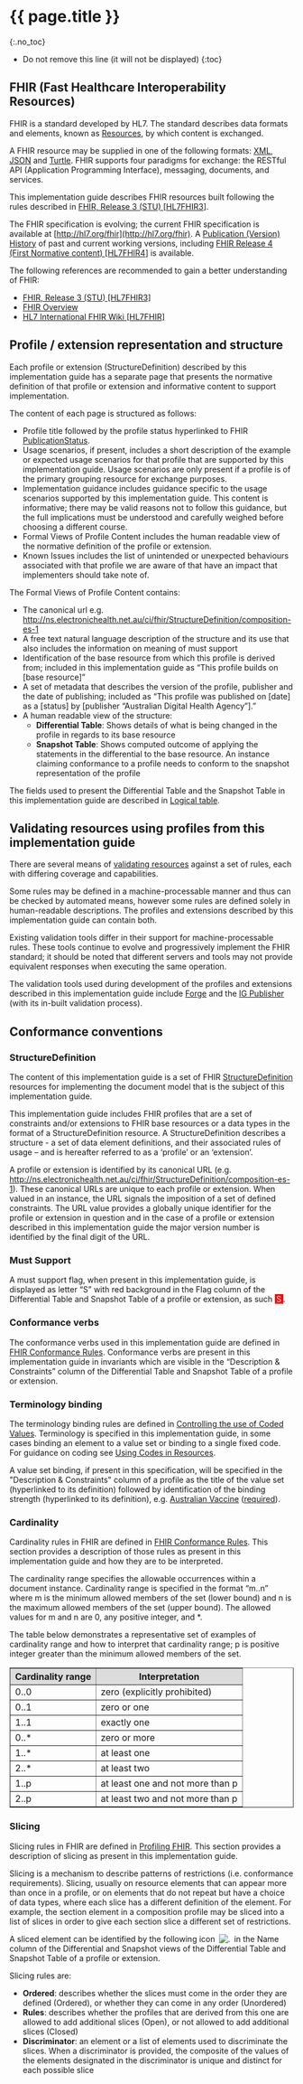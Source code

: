 # {{ page.title }}

{:.no_toc}
<!-- TOC  the css styling for this is \pages\assets\css\project.css under 'markdown-toc'-->
* Do not remove this line (it will not be displayed)
{:toc}
## FHIR (Fast Healthcare Interoperability Resources)

FHIR is a standard developed by HL7. The standard describes data formats and elements, known as [Resources](http://hl7.org/fhir/stu3/resourcelist.html), by which content is exchanged.

A FHIR resource may be supplied in one of the following formats: [XML](http://hl7.org/fhir/stu3/xml.html), [JSON](http://hl7.org/fhir/stu3/json.html) and [Turtle](http://hl7.org/fhir/stu3/rdf.html). FHIR supports four paradigms for exchange: the RESTful API (Application Programming Interface), messaging, documents, and services.

This implementation guide describes FHIR resources built following the rules described in [FHIR, Release 3 (STU) [HL7FHIR3]](index.html#HL7FHIR3).

The FHIR specification is evolving; the current FHIR specification is available at [http://hl7.org/fhir](http://hl7.org/fhir). A [Publication (Version) History](http://www.hl7.org/fhir/directory.cfml) of past and current working versions, including [FHIR Release 4 (First Normative content) [HL7FHIR4]](index.html#HL7FHIR4) is available.

The following references are recommended to gain a better understanding of FHIR:
* [FHIR, Release 3 (STU) [HL7FHIR3]](index.html#HL7FHIR3)
* [FHIR Overview](https://www.hl7.org/fhir/stu3/overview.html)
* [HL7 International FHIR Wiki [HL7FHIR]](index.html#HL7FHIR)

 
## Profile / extension representation and structure

Each profile or extension (StructureDefinition) described by this implementation guide has a separate page that presents the normative definition of that profile or extension and informative content to support implementation.

The content of each page is structured as follows:
* Profile title followed by the profile status hyperlinked to FHIR [PublicationStatus](http://hl7.org/fhir/stu3/valueset-publication-status.html).
* Usage scenarios, if present, includes a short description of the example or expected usage scenarios for that profile that are supported by this implementation guide. Usage scenarios are only present if a profile is of the primary grouping resource for exchange purposes.
* Implementation guidance includes guidance specific to the usage scenarios supported by this implementation guide. This content is informative; there may be valid reasons not to follow this guidance, but the full implications must be understood and carefully weighed before choosing a different course.
* Formal Views of Profile Content includes the human readable view of the normative definition of the profile or extension.
* Known Issues includes the list of unintended or unexpected behaviours associated with that profile we are aware of that have an impact that implementers should take note of.

The Formal Views of Profile Content contains:
* The canonical url e.g. http://ns.electronichealth.net.au/ci/fhir/StructureDefinition/composition-es-1 
* A free text natural language description of the structure and its use that also includes the information on meaning of must support
* Identification of the base resource from which this profile is derived from; included in this implementation guide as “This profile builds on [base resource]”
* A set of metadata that describes the version of the profile, publisher and the date of publishing; included as “This profile was published on [date] as a [status] by [publisher “Australian Digital Health Agency”].”
* A human readable view of the structure:
    * **Differential Table**: Shows details of what is being changed in the profile in regards to its base resource
    * **Snapshot Table**: Shows computed outcome of applying the statements in the differential to the base resource. An instance claiming conformance to a profile needs to conform to the snapshot representation of the profile

The fields used to present the Differential Table and the Snapshot Table in this implementation guide are described in [Logical table](http://hl7.org/fhir/stu3/formats.html#table).

## Validating resources using profiles from this implementation guide

There are several means of [validating resources](http://hl7.org/fhir/validation.html) against a set of rules, each with differing coverage and capabilities.

Some rules may be defined in a machine-processable manner and thus can be checked by automated means, however some rules are defined solely in human-readable descriptions. The profiles and extensions described by this implementation guide can contain both.

Existing validation tools differ in their support for machine-processable rules. These tools continue to evolve and progressively implement the FHIR standard; it should be noted that different servers and tools may not provide equivalent responses when executing the same operation.

The validation tools used during development of the profiles and extensions described in this implementation guide include [Forge](https://fire.ly/products/forge/) and the [IG Publisher](https://confluence.hl7.org/display/FHIR/IG+Publisher+Documentation) (with its in-built validation process).

## Conformance conventions

### StructureDefinition
The content of this implementation guide is a set of FHIR [StructureDefinition](http://hl7.org/fhir/stu3/structuredefinition.html) resources for implementing the document model that is the subject of this implementation guide.

This implementation guide includes FHIR profiles that are a set of constraints and/or extensions to FHIR base resources or a data types in the format of a StructureDefinition resource. A StructureDefinition describes a structure - a set of data element definitions, and their associated rules of usage – and is hereafter referred to as a ‘profile’ or an ‘extension’.

A profile or extension is identified by its canonical URL (e.g. http://ns.electronichealth.net.au/ci/fhir/StructureDefinition/composition-es-1). These canonical URLs are unique to each profile or extension. When valued in an instance, the URL signals the imposition of a set of defined constraints. The URL value provides a globally unique identifier for the profile or extension in question and in the case of a profile or extension described in this implementation guide the major version number is identified by the final digit of the URL.

### Must Support
A must support flag, when present in this implementation guide, is displayed as letter “S” with red background in the Flag column of the Differential Table and Snapshot Table of a profile or extension, as such <span style="padding-left: 3px; padding-right: 3px; color: white; background-color: red" title="This element must be supported">S</span>.

### Conformance verbs
The conformance verbs used in this implementation guide are defined in [FHIR Conformance Rules](http://hl7.org/fhir/STU3/conformance-rules.html#conflang). Conformance verbs are present in this implementation guide in invariants which are visible in the “Description & Constraints” column of the Differential Table and Snapshot Table of a profile or extension.

### Terminology binding
The terminology binding rules are defined in [Controlling the use of Coded Values](http://hl7.org/fhir/stu3/terminologies.html#binding). Terminology is specified in this implementation guide, 
in some cases binding an element to a value set or binding to a single fixed code. For guidance on coding see [Using Codes in Resources](http://hl7.org/fhir/stu3/terminologies.html).

A value set binding, if present in this specification, will be specified in the "Description & Constraints" column of a profile as the title of the value set (hyperlinked to its definition) followed by identification of the binding strength (hyperlinked to its definition), e.g. [Australian Vaccine](https://healthterminologies.gov.au/fhir/ValueSet/australian-vaccine-1) ([required](http://hl7.org/fhir/stu3/terminologies.html#code)).


### Cardinality
Cardinality rules in FHIR are defined in [FHIR Conformance Rules](http://hl7.org/fhir/STU3/conformance-rules.html#conflang). This section provides a description of those rules as present in this implementation guide and how they are to be interpreted.

The cardinality range specifies the allowable occurrences within a document instance. Cardinality range is specified in the format “m..n” where m is the minimum allowed members of the set (lower bound) and n is the maximum allowed members of the set (upper bound). The allowed values for m and n are 0, any positive integer, and *.

The table below demonstrates a representative set of examples of cardinality range and how to interpret that cardinality range; p is positive integer greater than the minimum allowed members of the set.

<table border="1" cellpadding="1" valign="middle">
<tbody>
  <tr bgcolor="#DCDCDC">
    <th>Cardinality range</th>
    <th>Interpretation</th>
  </tr>
  <tr>
    <td>0..0</td>
    <td>zero (explicitly prohibited)</td>
  </tr>
 <tr>
    <td>0..1</td>
    <td>zero or one</td>
  </tr>
  <tr>
    <td>1..1</td>
    <td>exactly one</td>
  </tr>
  <tr>
    <td>0..*</td>
    <td>zero or more</td>
  </tr>
    <tr>
    <td>1..*</td>
    <td>at least one</td>
  </tr>
<tr>
    <td>2..*</td>
    <td>at least two</td>
  </tr>
<tr>
    <td>1..p</td>
    <td>at least one and not more than p</td>
  </tr>
  <tr>
    <td>2..p</td>
    <td>at least two and not more than p</td>
  </tr>
 </tbody>
</table>

### Slicing 
Slicing rules in FHIR are defined in [Profiling FHIR](http://hl7.org/fhir/stu3/profiling.html). This section provides a description of slicing as present in this implementation guide.

Slicing is a mechanism to describe patterns of restrictions (i.e. conformance requirements). Slicing, usually on resource elements that can appear more than once in a profile, or on elements that do not repeat but have a choice of data types, where each slice has a different definition of the element. For example, the section element in a composition profile may be sliced into a list of slices in order to give each section slice a different set of restrictions.

A sliced element can be identified by the following icon <span style="padding-left: 3px; padding-right: 3px"><img src="icon_slice.png" alt="." style="background-color: white; background-color: inherit"/></span> in the Name column of the Differential and Snapshot views of the Differential Table and Snapshot Table of a profile or extension.

Slicing rules are:
* **Ordered**: describes whether the slices must come in the order they are defined (Ordered), or whether they can come in any order (Unordered)
* **Rules**: describes whether the profiles that are derived from this one are allowed to add additional slices (Open), or not allowed to add additional slices (Closed)
* **Discriminator**: an element or a list of elements used to discriminate the slices. When a discriminator is provided, the composite of the values of the elements designated in the discriminator is unique and distinct for each possible slice